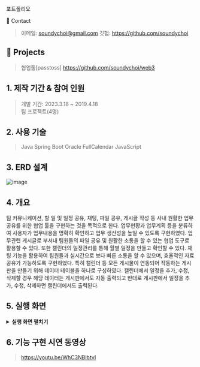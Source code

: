 포트폴리오

📌 Contact
>이메일: soundychoi@gmail.com
>깃헙: https://github.com/soundychoi


## :pushpin: Projects
> 협업툴[passtoss]
> https://github.com/soundychoi/web3

## 1. 제작 기간 & 참여 인원
> 개발 기간: 2023.3.18 ~ 2019.4.18  
> 팀 프로젝트(4명)

## 2. 사용 기술
>Java
>Spring Boot
>Oracle
>FullCalendar
>JavaScript

## 3. ERD 설계
![image](https://github.com/soundychoi/web3/assets/112635413/0d37ede1-62d3-48fc-a8e7-29ab53bfa49c)

## 4. 개요
팀 커뮤니케이션, 할 일 및 일정 공유, 채팅, 파일 공유, 게시글 작성 등 사내 원활한 업무 공유를 위한 협업 툴을 구현하는 것을 목적으로 한다.  업무현황과 업무계획 등을 분류하여 사용자가 업무내용을 명확히 확인하고 업무 생산성을 높일 수 있도록 구현하였다.
업무관련 게시글로 부서내 팀원들의 파일 공유 및 원활한 소통을 할 수 있는 협업 도구로 활용할 수 있다. 또한 캘린더의 일정관리를 통해 월별  일정을 만들고 확인할 수 있다. 채팅 기능을 활용하여 팀원들과 실시간으로 보다 빠른 소통을 할 수 있으며, 효율적인 자료 공유가 가능하도록  구현하였다.
특히 캘린더 등 모든 게시물이 연동되어 작동하는 게시판을 만들기 위해 데이터 테이블을 하나로 구성하였다. 캘린더에서 일정을 추가, 수정, 삭제할 경우 해당 데이터는 게시판에서도 자동 출력되고 반대로 게시판에서 일정을 추가, 수정, 삭제하면 캘린더에서도 출력된다.


## 5. 실행 화면
<details>
<summary><b>실행 화면 펼치기</b></summary>
  ### 5.1 메인화면
  ![image](https://github.com/soundychoi/web3/assets/112635413/7ef29a29-5d26-4404-a208-b6a567447a84)
  
  ### 5.2 일정 추가 화면
  ![image](https://github.com/soundychoi/web3/assets/112635413/010b3842-4571-4c8f-b213-d1a713b1c46e)

  ![image](https://github.com/soundychoi/web3/assets/112635413/e36a8773-c505-47a0-a442-c140b78ebafa)

  ### 5.3 일정 수정 화면
  ![image](https://github.com/soundychoi/web3/assets/112635413/21ac6cbe-8441-4a13-8bb7-757f6282603d)

  ### 5.4 일정 삭제 화면
  ![image](https://github.com/soundychoi/web3/assets/112635413/c340b176-22c5-4ab2-bdba-f629bf76c49d)
</details>
  


## 6. 기능 구현 시연 동영상
>https://youtu.be/WhC3NBlbtvI








